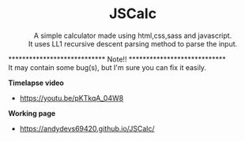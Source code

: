 <div align="center">
  <h1>JSCalc</h1>
  <p>
      A simple calculator made using html,css,sass and javascript. <br>
      It uses LL1 recursive descent parsing method to parse the input.
  </p>
</div>

**************************** Note!! ****************************
<br>
It may contain some bug(s), but I'm sure you can fix it easily.

**Timelapse video**
- https://youtu.be/pKTkqA_04W8

**Working page**
- https://andydevs69420.github.io/JSCalc/


